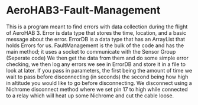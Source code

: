 # AeroHAB3-Fault-Management
This is a program meant to find errors with data collection during the flight of AeroHAB 3.
Error is data type that stores the time, location, and a basic message about the error.
ErrorDB is a data type that has an ArrayList that holds Errors for us.
FaultManagement is the bulk of the code and has the main method; it uses a socket to communicate with the Sensor Group (Seperate code)
We then get the data from them and do some simple error checking, we then log any errors we see in ErrorDB and
store it in a file to look at later. If you pass in parameters, the first being the amount of time we wait to pass before disconnecting (in seconds)
the second being how high in altitude you would like to go before disconnecting.
We disconnect using a Nichrome disconnect method where we set pin 17 to high while connected to a relay which will heat up some Nichrome and cut the cable loose.
